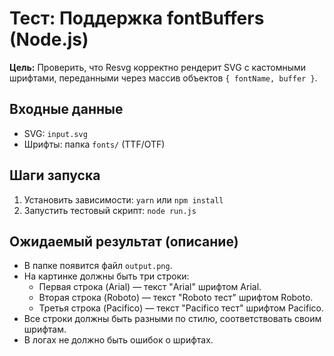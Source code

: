 # Тест: Поддержка fontBuffers (Node.js)

**Цель:**
Проверить, что Resvg корректно рендерит SVG с кастомными шрифтами, переданными через массив объектов `{ fontName, buffer }`.

## Входные данные
- SVG: `input.svg`
- Шрифты: папка `fonts/` (TTF/OTF)

## Шаги запуска
1. Установить зависимости: `yarn` или `npm install`
2. Запустить тестовый скрипт: `node run.js`

## Ожидаемый результат (описание)
- В папке появится файл `output.png`.
- На картинке должны быть три строки:
  - Первая строка (Arial) — текст "Arial" шрифтом Arial.
  - Вторая строка (Roboto) — текст "Roboto тест" шрифтом Roboto.
  - Третья строка (Pacifico) — текст "Pacifico тест" шрифтом Pacifico.
- Все строки должны быть разными по стилю, соответствовать своим шрифтам.
- В логах не должно быть ошибок о шрифтах. 